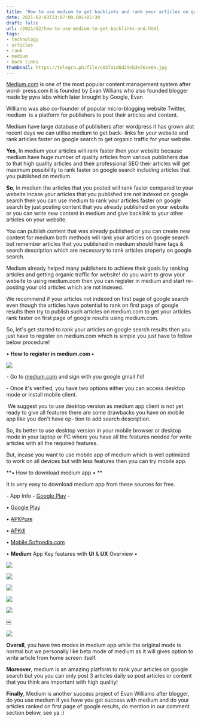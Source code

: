 ```yaml
---
title: 'How to use medium to get backlinks and rank your articles on google search! '
date: 2021-02-03T23:07:00.001+05:30
draft: false
url: /2021/02/how-to-use-medium-to-get-backlinks-and.html
tags: 
- technology
- articles
- rank
- medium
- back links
thumbnail: https://telegra.ph/file/c057a1d6d29eb3e56ce0a.jpg
---
```


  

  

  

[Medium.com](https://www.medium.com) is one of the most popular content management system after word- press.com it is founded by Evan Willians who also founded blogger made by pyra labs which later brought by Google, Evan

Williams was also co-founder of popular micro-blogging website Twitter, medium  is a platform for publishers to post their articles and content. 

  

Medium have large database of publishers after wordpress it has grown alot recent days we can utilise medium to get back- links for your website and rank articles faster on google search to get organic traffic for your website. 

  

**Yes**, In medium your articles will rank faster then your website because medium have huge number of quality articles from various publishers due to that high quality articles and their professional SEO their articles will get maximum possibility to rank faster on google search including articles that you published on medium.

  

**So**, In medium the articles that you posted will rank faster compared to your website incase your articles that you published are not indexed on google search then you can use medium to rank your articles faster on google search by just posting content that you already published on your website or you can write new content in medium and give backlink to your other articles on your website. 

  

You can publish content that was already published or you can create new content for medium both methods will rank your articles on google search but remember articles that you published in medium should have tags & search description which are necessary to rank articles properly on google search. 

  

Medium already helped many publishers to achieve their goals by ranking articles and getting organic traffic for website! do you want to grow your website to using medium.com then you can register in medium and start re-posting your old articles which are not indexed. 

  

We recommend if your articles not indexed on first page of google search even though the articles have potential to rank on first page of google results then try to publish such articles on medium.com to get your articles rank faster on first page of google results using medium.com.

  

So, let's get started to rank your articles on google search results then you just have to register on medium.com which is simple you just have to follow below procedure! 

  

• **How to register in medium.com •** 

  

 ![](https://lh3.googleusercontent.com/-_qJyRV1ZV-8/YBrfUec9G_I/AAAAAAAADNk/tMSouSTMfUAt-n4E0kS4_TafQByLDPX-ACLcBGAsYHQ/s1600/1612373830748234-1.png) 

  
\- Go to [medium.com](http://medium.com) and sign with you google gmail I'd! 

  

\- Once it's verified, you have two options either you can access desktop mode or install mobile client. 

  

 We suggest you to use desktop version as medium app client is not yet ready to give all features there are some drawbacks you have on mobile app like you don't have op- tion to add search description. 

  

So, its better to use desktop version in your mobile browser or desktop mode in your laptop or PC where you have all the features needed for write articles with all the required features. 

  

But, incase you want to use mobile app of medium which is well optimized to work on all devices but with less features then you can try mobile app. 

  

**• How to download medium app • **

  

It is very easy to download medium app from these sources for free. 

  

\- App Info - [Google Play](https://play.google.com/store/apps/details?id=com.medium.reader) -

  

• [Google Play](https://play.google.com/store/apps/details?id=com.medium.reader)

• [APKPure](https://apkpure.com/medium/com.medium.reader)  

• [APKdl](https://apkdl.in/app/details?id=com.medium.reader)

• [Mobile.Softpedia.com](https://mobile.softpedia.com/apk/medium/)

  

• **Medium** App Key features with **UI** & **UX** Overview • 

  

 ![](https://lh3.googleusercontent.com/-eMK6KhcCPdE/YBrfRgiXRnI/AAAAAAAADNg/-4hrUpEyJhE8mbIi2Nh91GIFtIldAjnEACLcBGAsYHQ/s1600/1612373825337373-2.png) 

  

  

  

 ![](https://lh3.googleusercontent.com/-RbtHkLyrko0/YBrfQalQjlI/AAAAAAAADNc/JhR6Fs24Zj0duAZ5v8hrmzHPGmXq3kDBwCLcBGAsYHQ/s1600/1612373819515040-3.png) 

  

  

  

 ![](https://lh3.googleusercontent.com/-R8lvkomWQQE/YBrfOzT9U0I/AAAAAAAADNY/-Xhk8LOa05IzoShZDC2VOV4hJwDQv3VrACLcBGAsYHQ/s1600/1612373814392655-4.png) 

  

  

 ![](https://lh3.googleusercontent.com/-o-dPjajvoQk/YBrfNhIlALI/AAAAAAAADNU/VItlEAaRUKEANGHIpviaDiLQpPxUKAoUwCLcBGAsYHQ/s1600/1612373809970441-5.png) 

  

  

 ![](https://lh3.googleusercontent.com/-wkvlgMV4KEU/YBrfMU_iDVI/AAAAAAAADNQ/Wq4-TNCXPLcMAOOOj7tF7_6FChFLnYnvwCLcBGAsYHQ/s1600/1612373806113573-6.png) 

  

  

￼

 ![](https://lh3.googleusercontent.com/-_W6tsHtMBSY/YBrfLRySylI/AAAAAAAADNM/xIS0iyaHuL0zeQ-BXCaIall3KX-HEDGnQCLcBGAsYHQ/s1600/1612373800535325-7.png) 

  

  

**Overall**, you have two modes in medium app while the original mode is normal but we personally like beta mode of medium as it will gives option to write article from home screen itself. 

  

**Moreover**, medium is an amazing platform to rank your articles on google search but you you can only post 3 articles daily so post articles or content that you think are important with high quality! 

  

**Finally**, Medium is another success project of Evan Williams after blogger, do you use medium if yes have you got success with medium and do your articles ranked on first page of google results, do mention in our comment section below, see ya :)